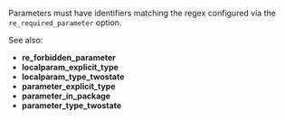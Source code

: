 Parameters must have identifiers matching the regex configured via the
`re_required_parameter` option.

See also:

- **re_forbidden_parameter**
- **localparam_explicit_type**
- **localparam_type_twostate**
- **parameter_explicit_type**
- **parameter_in_package**
- **parameter_type_twostate**
